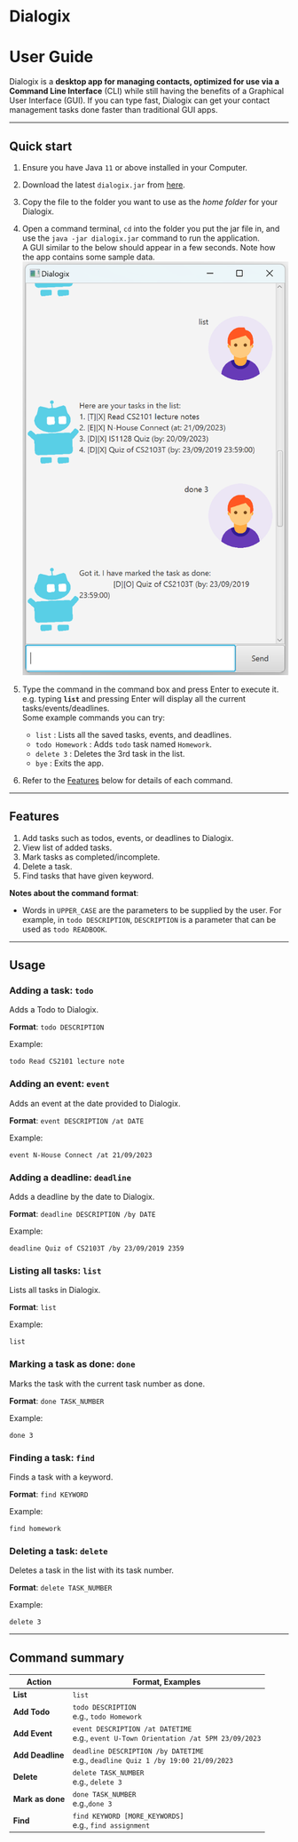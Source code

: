 # Dialogix

# User Guide

Dialogix is a **desktop app for managing contacts, optimized for use via a Command Line Interface** (CLI) while still having the benefits of a Graphical User Interface (GUI). If you can type fast, Dialogix can get your contact management tasks done faster than traditional GUI apps.

--------------------------------------------------------------------------------------------------------------------
## Quick start

1. Ensure you have Java `11` or above installed in your Computer.

2. Download the latest `dialogix.jar` from [here](https://github.com/longnguyentan/ip/releases).

3. Copy the file to the folder you want to use as the _home folder_ for your Dialogix.

4. Open a command terminal, `cd` into the folder you put the jar file in, and use the `java -jar dialogix.jar` command to run the application.<br>
   A GUI similar to the below should appear in a few seconds. Note how the app contains some sample data.<br>
   ![Ui](Ui.png)

5. Type the command in the command box and press Enter to execute it. e.g. typing **`list`** and pressing Enter will display all the current tasks/events/deadlines.<br>
   Some example commands you can try:

    * `list` : Lists all the saved tasks, events, and deadlines.
    * `todo Homework` : Adds `todo` task named `Homework`.
    * `delete 3` : Deletes the 3rd task in the list.
    * `bye` : Exits the app.

6. Refer to the [Features](#features) below for details of each command.

--------------------------------------------------------------------------------------------------------------------
## Features
1. Add tasks such as todos, events, or deadlines to Dialogix.
2. View list of added tasks.
3. Mark tasks as completed/incomplete.
4. Delete a task.
5. Find tasks that have given keyword.

**Notes about the command format**:

- Words in `UPPER_CASE` are the parameters to be supplied by the user. For example, in `todo DESCRIPTION`, `DESCRIPTION` is a parameter that can be used as `todo READBOOK`.

--------------------------------------------------------------------------------------------------------------------

## Usage


### Adding a task: `todo`
Adds a Todo to Dialogix.

**Format**: `todo DESCRIPTION`

Example:

```
todo Read CS2101 lecture note
```


### Adding an event: `event`
Adds an event at the date provided to Dialogix.

**Format**: `event DESCRIPTION /at DATE`

Example:

```
event N-House Connect /at 21/09/2023
```

### Adding a deadline: `deadline`
Adds a deadline by the date to Dialogix.

**Format**: `deadline DESCRIPTION /by DATE`

Example:

```
deadline Quiz of CS2103T /by 23/09/2019 2359
```

### Listing all tasks: `list`
Lists all tasks in Dialogix.

**Format**: `list`

Example:

```
list
```

### Marking a task as done: `done`
Marks the task with the current task number as done.

**Format**: `done TASK_NUMBER`

Example:

```
done 3
```

### Finding a task: `find`
Finds a task with a keyword.

**Format**: `find KEYWORD`

Example:

```
find homework
```

### Deleting a task: `delete`
Deletes a task in the list with its task number.

**Format**: `delete TASK_NUMBER`

Example:

```
delete 3
```
--------------------------------------------------------------------------------------------------------------------
## Command summary

| Action           | Format, Examples                                                                          |
|------------------|-------------------------------------------------------------------------------------------|
| **List**         | `list`                                                                                    |
| **Add Todo**     | `todo DESCRIPTION` <br> e.g., `todo Homework`                                             |
| **Add Event**    | `event DESCRIPTION /at DATETIME` <br> e.g., `event U-Town Orientation /at 5PM 23/09/2023` |
| **Add Deadline** | `deadline DESCRIPTION /by DATETIME` <br> e.g., `deadline Quiz 1 /by 19:00 21/09/2023`     |
| **Delete**       | `delete TASK_NUMBER`<br> e.g., `delete 3`                                                 |
| **Mark as done** | `done TASK_NUMBER`<br> e.g.,`done 3`                                                      |
| **Find**         | `find KEYWORD [MORE_KEYWORDS]`<br> e.g., `find assignment`                                |
